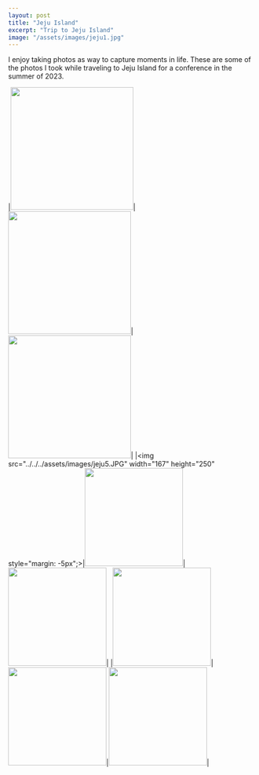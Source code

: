 ```yaml
---
layout: post
title: "Jeju Island"
excerpt: "Trip to Jeju Island"
image: "/assets/images/jeju1.jpg"
---
```


I enjoy taking photos as way to capture moments in life. These are some of the photos I took while traveling to Jeju Island for a conference in the summer of 2023.


|<img src="../../../assets/images/jeju2.JPG" height=250px>|<img src="../../../assets/images/jeju3.JPG" height=250px>|<img src="../../../assets/images/jeju4.JPG" height=250px>|
|<img src="../../../assets/images/jeju5.JPG" width="167" height="250" style="margin: -5px";>|<img src="../../../assets/images/jeju6.JPG" height=200px>|<img src="../../../assets/images/jeju7.JPG" height=200px>|
|<img src="../../../assets/images/jeju8.JPG" height=200px>|<img src="../../../assets/images/jeju9.JPG" height=200px>|<img src="../../../assets/images/jeju10.JPG" height=200px>|
